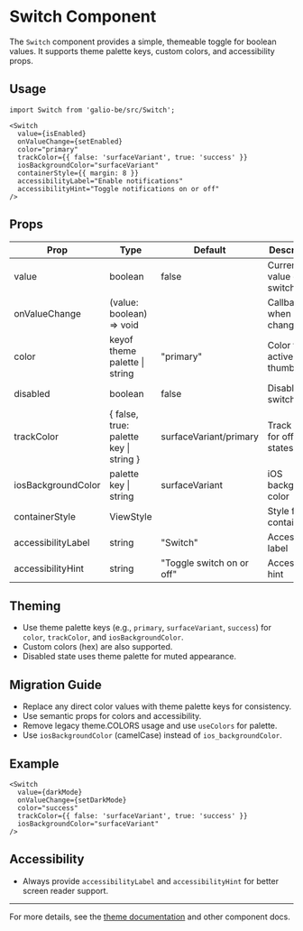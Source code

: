 # Switch Component

The `Switch` component provides a simple, themeable toggle for boolean values. It supports theme palette keys, custom colors, and accessibility props.

## Usage

```tsx
import Switch from 'galio-be/src/Switch';

<Switch
  value={isEnabled}
  onValueChange={setEnabled}
  color="primary"
  trackColor={{ false: 'surfaceVariant', true: 'success' }}
  iosBackgroundColor="surfaceVariant"
  containerStyle={{ margin: 8 }}
  accessibilityLabel="Enable notifications"
  accessibilityHint="Toggle notifications on or off"
/>
```

## Props

| Prop                | Type                                                      | Default         | Description                                                      |
|---------------------|-----------------------------------------------------------|-----------------|------------------------------------------------------------------|
| value               | boolean                                                   | false           | Current value of the switch                                      |
| onValueChange       | (value: boolean) => void                                  |                 | Callback when value changes                                      |
| color               | keyof theme palette \| string                            | "primary"      | Color for the active thumb/track                                 |
| disabled            | boolean                                                   | false           | Disables the switch                                              |
| trackColor          | { false, true: palette key \| string }                   | surfaceVariant/primary | Track colors for off/on states                                   |
| iosBackgroundColor  | palette key \| string                                    | surfaceVariant   | iOS background color                                             |
| containerStyle      | ViewStyle                                                 |                 | Style for the container                                          |
| accessibilityLabel  | string                                                    | "Switch"        | Accessibility label                                              |
| accessibilityHint   | string                                                    | "Toggle switch on or off" | Accessibility hint                                               |

## Theming

- Use theme palette keys (e.g., `primary`, `surfaceVariant`, `success`) for `color`, `trackColor`, and `iosBackgroundColor`.
- Custom colors (hex) are also supported.
- Disabled state uses theme palette for muted appearance.

## Migration Guide

- Replace any direct color values with theme palette keys for consistency.
- Use semantic props for colors and accessibility.
- Remove legacy theme.COLORS usage and use `useColors` for palette.
- Use `iosBackgroundColor` (camelCase) instead of `ios_backgroundColor`.

## Example

```tsx
<Switch
  value={darkMode}
  onValueChange={setDarkMode}
  color="success"
  trackColor={{ false: 'surfaceVariant', true: 'success' }}
  iosBackgroundColor="surfaceVariant"
/>
```

## Accessibility

- Always provide `accessibilityLabel` and `accessibilityHint` for better screen reader support.

---

For more details, see the [theme documentation](./theme.md) and other component docs.
